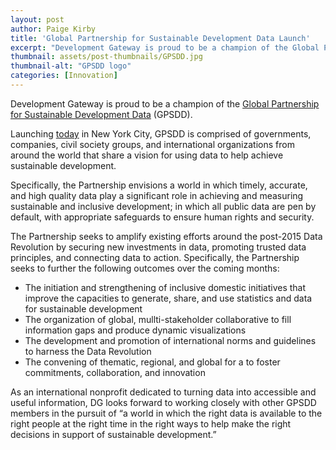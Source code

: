 ```yaml
---
layout: post
author: Paige Kirby
title: 'Global Partnership for Sustainable Development Data Launch'
excerpt: "Development Gateway is proud to be a champion of the Global Partnership for Sustainable Development Data..."
thumbnail: assets/post-thumbnails/GPSDD.jpg
thumbnail-alt: "GPSDD logo"
categories: [Innovation]
---
```


Development Gateway is proud to be a champion of the [Global Partnership for Sustainable Development Data](http://www.data4sdgs.org/#intro) (GPSDD). 

Launching [today](https://www.eventbrite.com/e/historic-launch-global-partnership-on-sustainable-development-data-registration-18462548981#listing-organizer) in New York City, GPSDD is comprised of governments, companies, civil society groups, and international organizations from around the world that share a vision for using data to help achieve sustainable development.

Specifically, the Partnership envisions a world in which timely, accurate, and high quality data play a significant role in achieving and measuring sustainable and inclusive development; in which all public data are pen by default, with appropriate safeguards to ensure human rights and security.

The Partnership seeks to amplify existing efforts around the post-2015 Data Revolution by securing new investments in data, promoting trusted data principles, and connecting data to action. Specifically, the Partnership seeks to further the following outcomes over the coming months:
- The initiation and strengthening of inclusive domestic initiatives that improve the capacities to generate, share, and use statistics and data for sustainable development
- The organization of global, mullti-stakeholder collaborative to fill information gaps and produce dynamic visualizations
- The development and promotion of international norms and guidelines to harness the Data Revolution 
- The convening of thematic, regional, and global for a to foster commitments, collaboration, and innovation

As an international nonprofit dedicated to turning data into accessible and useful information, DG looks forward to working closely with other GPSDD members in the pursuit of “a world in which the right data is available to the right people at the right time in the right ways to help make the right decisions in support of sustainable development.”


